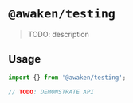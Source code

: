 # `@awaken/testing`

> TODO: description

## Usage

```ts
import {} from '@awaken/testing';

// TODO: DEMONSTRATE API
```
